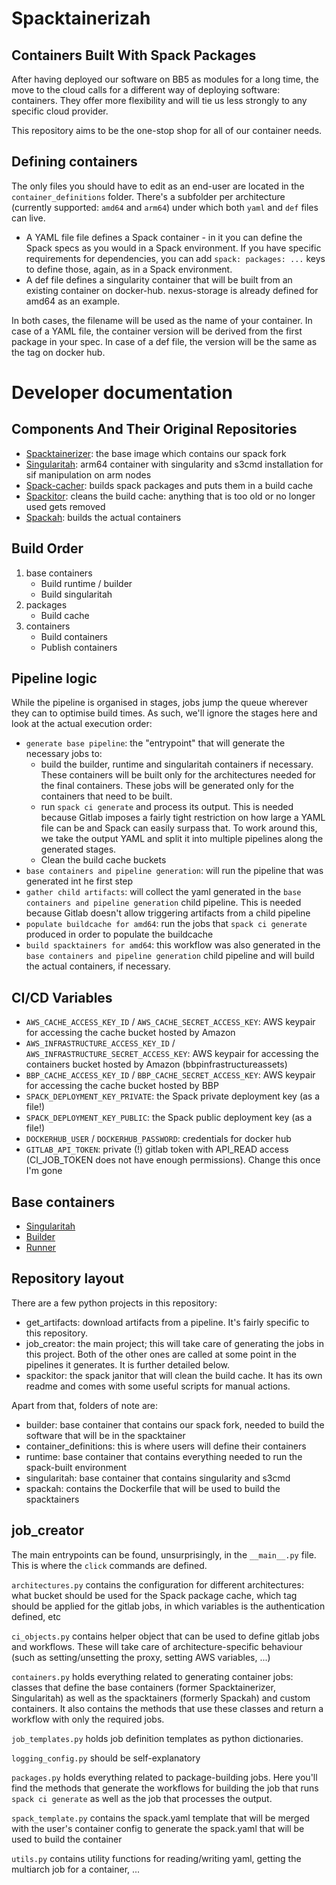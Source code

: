 # Spacktainerizah


## Containers Built With Spack Packages

After having deployed our software on BB5 as modules for a long time, the move to the cloud calls for a different way of deploying software: containers. They offer more flexibility and will tie us less strongly to any specific cloud provider.

This repository aims to be the one-stop shop for all of our container needs.

## Defining containers

The only files you should have to edit as an end-user are located in the `container_definitions` folder. There's a subfolder per architecture (currently supported: `amd64` and `arm64`) under which both `yaml` and `def` files can live.
* A YAML file file defines a Spack container - in it you can define the Spack specs as you would in a Spack environment. If you have specific requirements for dependencies, you can add `spack: packages: ...` keys to define those, again, as in a Spack environment.
* A def file defines a singularity container that will be built from an existing container on docker-hub. nexus-storage is already defined for amd64 as an example.

In both cases, the filename will be used as the name of your container. In case of a YAML file, the container version will be derived from the first package in your spec. In case of a def file, the version will be the same as the tag on docker hub.

# Developer documentation

## Components And Their Original Repositories

* [Spacktainerizer](https://bbpgitlab.epfl.ch/hpc/spacktainerizer/): the base image which contains our spack fork
* [Singularitah](https://bbpgitlab.epfl.ch/hpc/personal/heeren/singularitah): arm64 container with singularity and s3cmd installation for sif manipulation on arm nodes
* [Spack-cacher](https://bbpgitlab.epfl.ch/hpc/spack-cacher): builds spack packages and puts them in a build cache
* [Spackitor](https://bbpgitlab.epfl.ch/hpc/spackitor): cleans the build cache: anything that is too old or no longer used gets removed
* [Spackah](https://bbpgitlab.epfl.ch/hpc/spackah): builds the actual containers

## Build Order

1. base containers
   * Build runtime / builder
   * Build singularitah
2. packages
   * Build cache
3. containers
   * Build containers
   * Publish containers

## Pipeline logic

While the pipeline is organised in stages, jobs jump the queue wherever they can to optimise build times. As such, we'll ignore the stages here and look at the actual execution order:
* `generate base pipeline`: the "entrypoint" that will generate the necessary jobs to:
    * build the builder, runtime and singularitah containers if necessary. These containers will be built only for the architectures needed for the final containers. These jobs will be generated only for the containers that need to be built.
    * run `spack ci generate` and process its output. This is needed because Gitlab imposes a fairly tight restriction on how large a YAML file can be and Spack can easily surpass that. To work around this, we take the output YAML and split it into multiple pipelines along the generated stages.
    * Clean the build cache buckets
* `base containers and pipeline generation`: will run the pipeline that was generated int he first step
* `gather child artifacts`: will collect the yaml generated in the `base containers and pipeline generation` child pipeline. This is needed because Gitlab doesn't allow triggering artifacts from a child pipeline
* `populate buildcache for amd64`: run the jobs that `spack ci generate` produced in order to populate the buildcache
* `build spacktainers for amd64`: this workflow was also generated in the `base containers and pipeline generation` child pipeline and will build the actual containers, if necessary.


## CI/CD Variables

* `AWS_CACHE_ACCESS_KEY_ID` / `AWS_CACHE_SECRET_ACCESS_KEY`: AWS keypair for accessing the cache bucket hosted by Amazon
* `AWS_INFRASTRUCTURE_ACCESS_KEY_ID` / `AWS_INFRASTRUCTURE_SECRET_ACCESS_KEY`: AWS keypair for accessing the containers bucket hosted by Amazon (bbpinfrastructureassets)
* `BBP_CACHE_ACCESS_KEY_ID` / `BBP_CACHE_SECRET_ACCESS_KEY`: AWS keypair for accessing the cache bucket hosted by BBP
* `SPACK_DEPLOYMENT_KEY_PRIVATE`: the Spack private deployment key (as a file!)
* `SPACK_DEPLOYMENT_KEY_PUBLIC`: the Spack public deployment key (as a file!)
* `DOCKERHUB_USER` / `DOCKERHUB_PASSWORD`: credentials for docker hub
* `GITLAB_API_TOKEN`: private (!) gitlab token with API_READ access (CI_JOB_TOKEN does not have enough permissions). Change this once I'm gone

## Base containers

* [Singularitah](bbpgitlab.epfl.ch:5050/hpc/spacktainerizah/singularitah)
* [Builder](bbpgitlab.epfl.ch:5050/hpc/spacktainerizah/builder)
* [Runner](bbpgitlab.epfl.ch:5050/hpc/spacktainerizah/runtime)

## Repository layout

There are a few python projects in this repository:

* get_artifacts: download artifacts from a pipeline. It's fairly specific to this repository.
* job_creator: the main project; this will take care of generating the jobs in this project. Both of the other ones are called at some point in the pipelines it generates. It is further detailed below.
* spackitor: the spack janitor that will clean the build cache. It has its own readme and comes with some useful scripts for manual actions.

Apart from that, folders of note are:

* builder: base container that contains our spack fork, needed to build the software that will be in the spacktainer
* container_definitions: this is where users will define their containers
* runtime: base container that contains everything needed to run the spack-built environment
* singularitah: base container that contains singularity and s3cmd
* spackah: contains the Dockerfile that will be used to build the spacktainers

## job_creator

The main entrypoints can be found, unsurprisingly, in the `__main__.py` file. This is where the `click` commands are defined.

`architectures.py` contains the configuration for different architectures: what bucket should be used for the Spack package cache, which tag should be applied for the gitlab jobs, in which variables is the authentication defined, etc

`ci_objects.py` contains helper object that can be used to define gitlab jobs and workflows. These will take care of architecture-specific behaviour (such as setting/unsetting the proxy, setting AWS variables, ...)

`containers.py` holds everything related to generating container jobs: classes that define the base containers (former Spacktainerizer, Singularitah) as well as the spacktainers (formerly Spackah) and custom containers. It also contains the methods that use these classes and return a workflow with only the required jobs.

`job_templates.py` holds job definition templates as python dictionaries.

`logging_config.py` should be self-explanatory

`packages.py` holds everything related to package-building jobs. Here you'll find the methods that generate the workflows for building the job that runs `spack ci generate` as well as the job that processes the output.

`spack_template.py` contains the spack.yaml template that will be merged with the user's container config to generate the spack.yaml that will be used to build the container

`utils.py` contains utility functions for reading/writing yaml, getting the multiarch job for a container, ...

